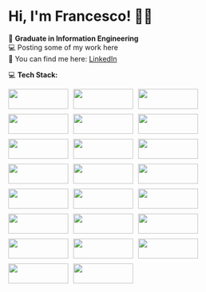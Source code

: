 
# Hi, I'm Francesco! 👨‍💻

💼 **Graduate in Information Engineering**  
💻 Posting some of my work here  
🔗 You can find me here: [LinkedIn](https://www.linkedin.com/in/francesco-giuri-946483358)

💻 **Tech Stack:**

<div style="display: flex; flex-wrap: wrap; gap: 10px;">
  <img src="https://img.shields.io/badge/C-00599C?style=flat&logo=c&logoColor=white" width="120" height="40"/>
  <img src="https://img.shields.io/badge/C%2B%2B-00599C?style=flat&logo=cplusplus&logoColor=white" width="120" height="40"/>
  <img src="https://img.shields.io/badge/Java-F8F8F8?style=flat&logo=java&logoColor=black" width="120" height="40"/>
  <img src="https://img.shields.io/badge/HTML5-E34F26?style=flat&logo=html5&logoColor=white" width="120" height="40"/>
  <img src="https://img.shields.io/badge/CSS-1572B6?style=flat&logo=css3&logoColor=white" width="120" height="40"/>
  <img src="https://img.shields.io/badge/JavaScript-F7DF1E?style=flat&logo=javascript&logoColor=black" width="120" height="40"/>
  <img src="https://img.shields.io/badge/PHP-777BB4?style=flat&logo=php&logoColor=white" width="120" height="40"/>
  <img src="https://img.shields.io/badge/MATLAB-0076A8?style=flat&logo=matlab&logoColor=white" width="120" height="40"/>
  <img src="https://img.shields.io/badge/Google%20Cloud-4285F4?style=flat&logo=google-cloud&logoColor=white" width="120" height="40"/>
  <img src="https://img.shields.io/badge/Apache-226BB5?style=flat&logo=apache&logoColor=white" width="120" height="40"/>
  <img src="https://img.shields.io/badge/MySQL-4479A1?style=flat&logo=mysql&logoColor=white" width="120" height="40"/>
  <img src="https://img.shields.io/badge/Canva-00C4CC?style=flat&logo=canva&logoColor=white" width="120" height="40"/>
  <img src="https://img.shields.io/badge/GitHub-181717?style=flat&logo=github&logoColor=white" width="120" height="40"/>
  <img src="https://img.shields.io/badge/Git-F05032?style=flat&logo=git&logoColor=white" width="120" height="40"/>
  <img src="https://img.shields.io/badge/Arduino-00979D?style=flat&logo=arduino&logoColor=white" width="120" height="40"/>
  <img src="https://img.shields.io/badge/Cisco-1BA0D7?style=flat&logo=cisco&logoColor=white" width="120" height="40"/>
  <img src="https://img.shields.io/badge/Apache%20Tomcat-F8DC75?style=flat&logo=apachetomcat&logoColor=black" width="120" height="40"/>
  <img src="https://img.shields.io/badge/Maven-C71A36?style=flat&logo=apachemaven&logoColor=white" width="120" height="40"/>
  <img src="https://img.shields.io/badge/Docker-2496ED?style=flat&logo=docker&logoColor=white" width="120" height="40"/>
  <img src="https://img.shields.io/badge/Windows%20Terminal-4D4D4D?style=flat&logo=windows-terminal&logoColor=white" width="120" height="40"/>
  <img src="https://img.shields.io/badge/Bash-4EAA25?style=flat&logo=bash&logoColor=white" width="120" height="40"/>
  <img src="https://img.shields.io/badge/ABB%20RobotStudio-FF3A00?style=flat&logo=robot&logoColor=white" width="120" height="40"/>
  <img src="https://img.shields.io/badge/Microsoft%20Office-D83B01?style=flat&logo=microsoft-office&logoColor=white" width="120" height="40"/>
</div>

